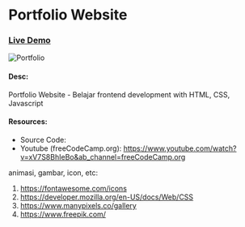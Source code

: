 # Portfolio Website

### [Live Demo](https://portfolio-web-darkgreen.netlify.app/)

![Portfolio ](https://i.ibb.co/2tJr8hW/portfolio-0522.jpg)


#### Desc:
Portfolio Website - Belajar frontend development with HTML, CSS, Javascript


#### Resources:
- Source Code:
- Youtube (freeCodeCamp.org): https://www.youtube.com/watch?v=xV7S8BhIeBo&ab_channel=freeCodeCamp.org


animasi, gambar, icon, etc:
1. https://fontawesome.com/icons
2. https://developer.mozilla.org/en-US/docs/Web/CSS
3. https://www.manypixels.co/gallery
4. https://www.freepik.com/